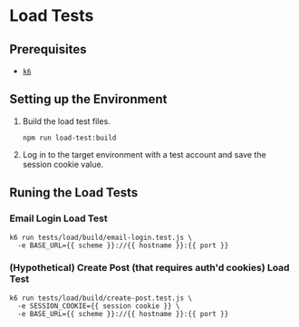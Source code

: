 # Load Tests

## Prerequisites

- [`k6`](https://k6.io/)

## Setting up the Environment

1. Build the load test files.

   ```
   npm run load-test:build
   ```

1. Log in to the target environment with a test account and save the session cookie value.

## Runing the Load Tests

### Email Login Load Test

```
k6 run tests/load/build/email-login.test.js \
  -e BASE_URL={{ scheme }}://{{ hostname }}:{{ port }}
```

### (Hypothetical) Create Post (that requires auth'd cookies) Load Test

```
k6 run tests/load/build/create-post.test.js \
  -e SESSION_COOKIE={{ session cookie }} \
  -e BASE_URL={{ scheme }}://{{ hostname }}:{{ port }}
```
